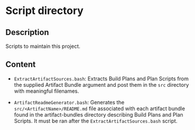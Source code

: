 # Script directory

## Description

Scripts to maintain this project. 

## Content

* `ExtractArtifactSources.bash`: Extracts Build Plans and Plan Scripts from the supplied Artifact Bundle argument and post them in the `src` directory with meaningful filenames.

* `ArtifactReadmeGenerator.bash`: Generates the `src/<ArtifactName>/README.md` file associated with each artifact bundle found in the artifact-bundles directory describing Build Plans and Plan Scripts. It must be ran after the `ExtractArtifactSources.bash` script.
